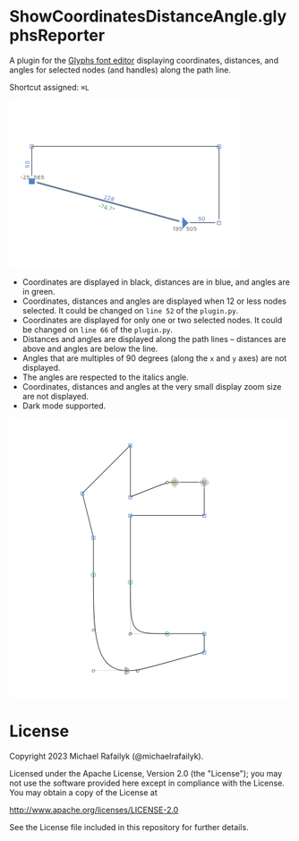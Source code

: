 # ShowCoordinatesDistanceAngle.glyphsReporter

A plugin for the [Glyphs font editor](http://glyphsapp.com/) displaying coordinates, distances, and angles for selected nodes (and handles) along the path line.

Shortcut assigned: `⌘L`

![](ShowCoordinatesDistanceAngle.png)

- Coordinates are displayed in black, distances are in blue, and angles are in green.
- Coordinates, distances and angles are displayed when 12 or less nodes selected. It could be changed on `line 52` of the `plugin.py`.
- Coordinates are displayed for only one or two selected nodes. It could be changed on `line 66` of the `plugin.py`.
- Distances and angles are displayed along the path lines – distances are above and angles are below the line.
- Angles that are multiples of 90 degrees (along the `x` and `y` axes) are not displayed.
- The angles are respected to the italics angle.
- Coordinates, distances and angles at the very small display zoom size are not displayed.
- Dark mode supported.

![](ShowCoordinatesDistanceAngle.gif)

# License

Copyright 2023 Michael Rafailyk (@michaelrafailyk).

Licensed under the Apache License, Version 2.0 (the "License"); you may not use the software provided here except in compliance with the License. You may obtain a copy of the License at

http://www.apache.org/licenses/LICENSE-2.0

See the License file included in this repository for further details.
